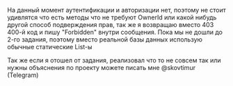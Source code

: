 На данный момент аутентификации и авторизации нет, поэтому не стоит удивлятся что есть методы что не требуют OwnerId или
какой нибудь другой способ подверждения прав, так же я возвращаю вместо 403 400-й код и пишу "Forbidden" внутри
сообщения.
Пока мы не дошли до 2-го задания, поэтому вместо реальной базы данных использую обычные статические List-ы

Так же если я отошел от задания, реализовал что то не совсем так или нужны объяснения по проекту можете писать мне @skovtimur (Telegram)